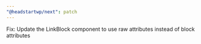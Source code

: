 ```yaml
---
"@headstartwp/next": patch
---
```


Fix: Update the LinkBlock component to use raw attributes instead of block attributes
